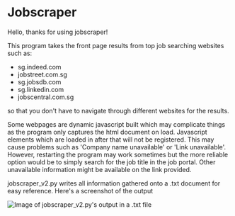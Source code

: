 # Jobscraper

Hello, thanks for using jobscraper!

This program takes the front page results from top job searching websites such as:
- sg.indeed.com
- jobstreet.com.sg
- sg.jobsdb.com
- sg.linkedin.com
- jobscentral.com.sg

so that you don't have to navigate through different websites for the results.

Some webpages are dynamic javascript built which may complicate things as the program only captures the html document
on load. Javascript elements which are loaded in after that will not be registered. This may cause problems such as 
'Company name unavailable' or 'Link unavailable'. However, restarting the program may work sometimes but the more 
reliable option would be to simply search for the job title in the job portal. Other unavailable information might 
be available on the link provided.

jobscraper_v2.py writes all information gathered onto a .txt document for easy reference. Here's a screenshot of the output

<img src='lib/main.PNG' alt="Image of jobscraper_v2.py's output in a .txt file">
